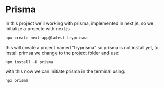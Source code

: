 # Prisma

In this project we'll working with prisma, implemented in next.js, so we initialize a projecte with next.js

```
npx create-next-app@latest tryprisma
```

this will create a project named "tryprisma" so prisma is not install yet, to install primsa we change to the project folder and use:

```
npm install -D prisma
```

with this now we can initiate prisma in the terminal using:

```
npx prisma
```